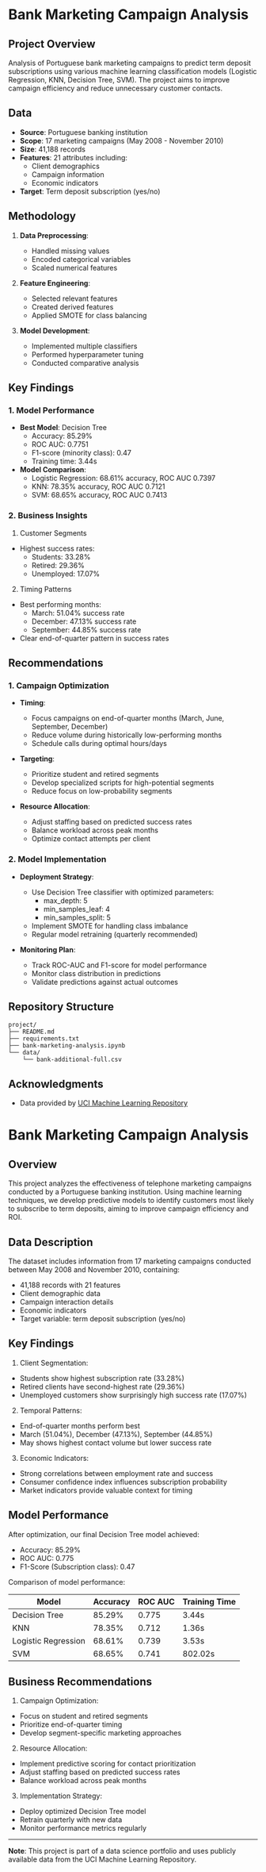 # Bank Marketing Campaign Analysis

## Project Overview
Analysis of Portuguese bank marketing campaigns to predict term deposit subscriptions using various machine learning classification models (Logistic Regression, KNN, Decision Tree, SVM). The project aims to improve campaign efficiency and reduce unnecessary customer contacts.

## Data
- **Source**: Portuguese banking institution
- **Scope**: 17 marketing campaigns (May 2008 - November 2010)
- **Size**: 41,188 records
- **Features**: 21 attributes including:
  * Client demographics
  * Campaign information
  * Economic indicators
- **Target**: Term deposit subscription (yes/no)

## Methodology
1. **Data Preprocessing**:
   - Handled missing values
   - Encoded categorical variables
   - Scaled numerical features

2. **Feature Engineering**:
   - Selected relevant features
   - Created derived features
   - Applied SMOTE for class balancing

3. **Model Development**:
   - Implemented multiple classifiers 
   - Performed hyperparameter tuning
   - Conducted comparative analysis

## Key Findings
### 1. Model Performance
- **Best Model**: Decision Tree
  - Accuracy: 85.29%
  - ROC AUC: 0.7751
  - F1-score (minority class): 0.47
  - Training time: 3.44s
- **Model Comparison**:
  - Logistic Regression: 68.61% accuracy, ROC AUC 0.7397
  - KNN: 78.35% accuracy, ROC AUC 0.7121
  - SVM: 68.65% accuracy, ROC AUC 0.7413

### 2. Business Insights
  1. Customer Segments
  - Highest success rates:
    * Students: 33.28%
    * Retired: 29.36%
    * Unemployed: 17.07%

  2. Timing Patterns
  - Best performing months:
    * March: 51.04% success rate
    * December: 47.13% success rate
    * September: 44.85% success rate
  - Clear end-of-quarter pattern in success rates

## Recommendations
### 1. Campaign Optimization
- **Timing**:
  * Focus campaigns on end-of-quarter months (March, June, September, December)
  * Reduce volume during historically low-performing months
  * Schedule calls during optimal hours/days

- **Targeting**:
  * Prioritize student and retired segments
  * Develop specialized scripts for high-potential segments
  * Reduce focus on low-probability segments

- **Resource Allocation**:
  * Adjust staffing based on predicted success rates
  * Balance workload across peak months
  * Optimize contact attempts per client

### 2. Model Implementation
- **Deployment Strategy**:
  * Use Decision Tree classifier with optimized parameters:
    - max_depth: 5
    - min_samples_leaf: 4
    - min_samples_split: 5
  * Implement SMOTE for handling class imbalance
  * Regular model retraining (quarterly recommended)

- **Monitoring Plan**:
  * Track ROC-AUC and F1-score for model performance
  * Monitor class distribution in predictions
  * Validate predictions against actual outcomes
    

## Repository Structure
```
project/
├── README.md
├── requirements.txt
├── bank-marketing-analysis.ipynb 
└── data/
    └── bank-additional-full.csv
```

## Acknowledgments
- Data provided by [UCI Machine Learning Repository](https://archive.ics.uci.edu/ml/datasets/Bank+Marketing)


# Bank Marketing Campaign Analysis

## Overview
This project analyzes the effectiveness of telephone marketing campaigns conducted by a Portuguese banking institution. Using machine learning techniques, we develop predictive models to identify customers most likely to subscribe to term deposits, aiming to improve campaign efficiency and ROI.

## Data Description
The dataset includes information from 17 marketing campaigns conducted between May 2008 and November 2010, containing:
- 41,188 records with 21 features
- Client demographic data
- Campaign interaction details
- Economic indicators
- Target variable: term deposit subscription (yes/no)

## Key Findings

1. Client Segmentation:
- Students show highest subscription rate (33.28%)
- Retired clients have second-highest rate (29.36%)
- Unemployed customers show surprisingly high success rate (17.07%)

2. Temporal Patterns:
- End-of-quarter months perform best
- March (51.04%), December (47.13%), September (44.85%)
- May shows highest contact volume but lower success rate

3. Economic Indicators:
- Strong correlations between employment rate and success
- Consumer confidence index influences subscription probability
- Market indicators provide valuable context for timing

## Model Performance

After optimization, our final Decision Tree model achieved:
- Accuracy: 85.29%
- ROC AUC: 0.775
- F1-Score (Subscription class): 0.47

Comparison of model performance:

| Model | Accuracy | ROC AUC | Training Time |
|-------|----------|----------|---------------|
| Decision Tree | 85.29% | 0.775 | 3.44s |
| KNN | 78.35% | 0.712 | 1.36s |
| Logistic Regression | 68.61% | 0.739 | 3.53s |
| SVM | 68.65% | 0.741 | 802.02s |

## Business Recommendations

1. Campaign Optimization:
- Focus on student and retired segments
- Prioritize end-of-quarter timing
- Develop segment-specific marketing approaches

2. Resource Allocation:
- Implement predictive scoring for contact prioritization
- Adjust staffing based on predicted success rates
- Balance workload across peak months

3. Implementation Strategy:
- Deploy optimized Decision Tree model
- Retrain quarterly with new data
- Monitor performance metrics regularly


---
**Note**: This project is part of a data science portfolio and uses publicly available data from the UCI Machine Learning Repository.
